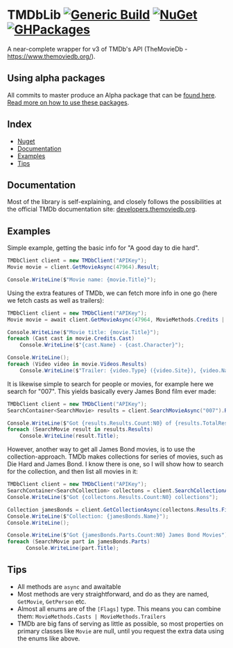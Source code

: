 TMDbLib [![Generic Build](https://github.com/LordMike/TMDbLib/actions/workflows/dotnet.yml/badge.svg)](https://github.com/LordMike/TMDbLib/actions/workflows/dotnet.yml) [![NuGet](https://img.shields.io/nuget/v/Tmdblib.svg)](https://www.nuget.org/packages/Tmdblib) [![GHPackages](https://img.shields.io/badge/package-alpha-green)](https://github.com/LordMike/TMDbLib/packages/691970)
=======

A near-complete wrapper for v3 of TMDb's API (TheMovieDb - https://www.themoviedb.org/).

## Using alpha packages
All commits to master produce an Alpha package that can be [found here](https://github.com/LordMike/TMDbLib/packages/691970). [Read more on how to use these packages](https://blog.mbwarez.dk/consuming-my-nuget-packages-from-github/).

Index
---------

- [Nuget](#nuget)
- [Documentation](#documentation)
- [Examples](#examples)
- [Tips](#tips)

Documentation
-------- 

Most of the library is self-explaining, and closely follows the possibilities at the official TMDb documentation site: [developers.themoviedb.org](https://developers.themoviedb.org/3/getting-started).

Examples
-------- 

Simple example, getting the basic info for "A good day to die hard".

```csharp
TMDbClient client = new TMDbClient("APIKey");
Movie movie = client.GetMovieAsync(47964).Result;

Console.WriteLine($"Movie name: {movie.Title}");
```

Using the extra features of TMDb, we can fetch more info in one go (here we fetch casts as well as trailers):

```csharp
TMDbClient client = new TMDbClient("APIKey");
Movie movie = await client.GetMovieAsync(47964, MovieMethods.Credits | MovieMethods.Videos);

Console.WriteLine($"Movie title: {movie.Title}");
foreach (Cast cast in movie.Credits.Cast)
    Console.WriteLine($"{cast.Name} - {cast.Character}");

Console.WriteLine();
foreach (Video video in movie.Videos.Results)
    Console.WriteLine($"Trailer: {video.Type} ({video.Site}), {video.Name}");
```

It is likewise simple to search for people or movies, for example here we search for "007". This yields basically every James Bond film ever made:

```csharp
TMDbClient client = new TMDbClient("APIKey");
SearchContainer<SearchMovie> results = client.SearchMovieAsync("007").Result;

Console.WriteLine($"Got {results.Results.Count:N0} of {results.TotalResults:N0} results");
foreach (SearchMovie result in results.Results)
    Console.WriteLine(result.Title);
```

However, another way to get all James Bond movies, is to use the collection-approach. TMDb makes collections for series of movies, such as Die Hard and James Bond. I know there is one, so I will show how to search for the collection, and then list all movies in it:

```csharp
TMDbClient client = new TMDbClient("APIKey");
SearchContainer<SearchCollection> collectons = client.SearchCollectionAsync("James Bond").Result;
Console.WriteLine($"Got {collectons.Results.Count:N0} collections");

Collection jamesBonds = client.GetCollectionAsync(collectons.Results.First().Id).Result;
Console.WriteLine($"Collection: {jamesBonds.Name}");
Console.WriteLine();

Console.WriteLine($"Got {jamesBonds.Parts.Count:N0} James Bond Movies");
foreach (SearchMovie part in jamesBonds.Parts)
      Console.WriteLine(part.Title);
```

Tips
---------

* All methods are `async` and awaitable
* Most methods are very straightforward, and do as they are named, `GetMovie`, `GetPerson` etc.
* Almost all enums are of the `[Flags]` type. This means you can combine them: `MovieMethods.Casts | MovieMethods.Trailers`
* TMDb are big fans of serving as little as possible, so most properties on primary classes like `Movie` are null, until you request the extra data using the enums like above.
